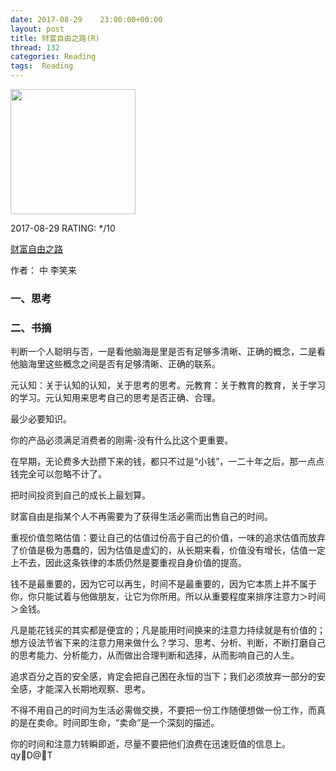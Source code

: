 ```yaml
---
date: 2017-08-29    23:00:00+00:00
layout: post
title: 财富自由之路(R)
thread: 132
categories: Reading
tags:  Reading
---
```


<img src="https://img3.doubanio.com/lpic/s29500850.jpg" width="200" />

2017-08-29 RATING:  */10



[财富自由之路](https://book.douban.com/subject/27094706/)



作者： 中 李笑来



### 一、思考





### 二、书摘

判断一个人聪明与否，一是看他脑海是里是否有足够多清晰、正确的概念，二是看他脑海里这些概念之间是否有足够清晰、正确的联系。

元认知：关于认知的认知，关于思考的思考。元教育：关于教育的教育，关于学习的学习。元认知用来思考自己的思考是否正确、合理。

最少必要知识。

你的产品必须满足消费者的刚需-没有什么比这个更重要。

在早期，无论费多大劲攒下来的钱，都只不过是“小钱”，一二十年之后，那一点点钱完全可以忽略不计了。

把时间投资到自己的成长上最划算。

财富自由是指某个人不再需要为了获得生活必需而出售自己的时间。

重视价值忽略估值：要让自己的估值过份高于自己的价值，一味的追求估值而放弃了价值是极为愚蠢的，因为估值是虚幻的，从长期来看，价值没有增长，估值一定上不去，因此这条铁律的本质仍然是要重视自身价值的提高。

钱不是最重要的，因为它可以再生，时间不是最重要的，因为它本质上并不属于你，你只能试着与他做朋友，让它为你所用。所以从重要程度来排序注意力＞时间＞金钱。

凡是能花钱买的其实都是便宜的；凡是能用时间换来的注意力持续就是有价值的；想方设法节省下来的注意力用来做什么？学习、思考、分析、判断，不断打磨自己的思考能力、分析能力，从而做出合理判断和选择，从而影响自己的人生。

追求百分之百的安全感，肯定会把自己困在永恒的当下；我们必须放弃一部分的安全感，才能深入长期地观察、思考。

不得不用自己的时间为生活必需做交换，不要把一份工作随便想做一份工作，而真的是在卖命。时间即生命，“卖命”是一个深刻的描述。

你的时间和注意力转瞬即逝，尽量不要把他们浪费在迅速贬值的信息上。qyD@T